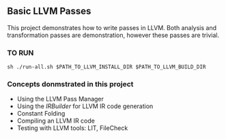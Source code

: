 ## Basic LLVM Passes
This project demonstrates how to write passes in LLVM. Both analysis and transformation passes
are demonstration, however these passes are trivial.

### TO RUN
`sh ./run-all.sh $PATH_TO_LLVM_INSTALL_DIR $PATH_TO_LLVM_BUILD_DIR`


### Concepts donmstrated in this project
- Using the LLVM Pass Manager
- Using the *IRBuilder* for LLVM IR code generation
- Constant Folding
- Compiling an LLVM IR code
- Testing with LLVM tools: LIT, FileCheck
